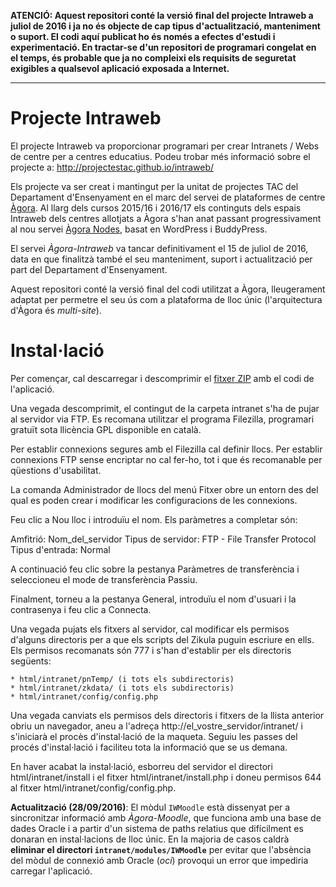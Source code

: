__ATENCIÓ: Aquest repositori conté la versió final del projecte Intraweb a juliol de 2016 i ja no és objecte de cap tipus d'actualització, manteniment o suport. El codi aquí publicat ho és només a efectes d'estudi i experimentació. En tractar-se d'un repositori de programari congelat en el temps, és probable que ja no compleixi els requisits de seguretat exigibles a qualsevol aplicació exposada a Internet.__

***

Projecte Intraweb
=================

El projecte Intraweb va proporcionar programari per crear Intranets / Webs de centre per a centres educatius. Podeu trobar més informació sobre el projecte a: http://projectestac.github.io/intraweb/

Els projecte va ser creat i mantingut per la unitat de projectes TAC del Departament d'Ensenyament en el marc del servei de plataformes de centre [Àgora](http://agora.xtec.cat). Al llarg dels cursos 2015/16 i 2016/17 els continguts dels espais Intraweb dels centres allotjats a Àgora s'han anat passant progressivament al nou servei [Àgora Nodes](http://agora.xtec.cat/nodes), basat en WordPress i BuddyPress.

El servei _Àgora-Intraweb_ va tancar definitivament el 15 de juliol de 2016, data en que finalitzà també el seu manteniment, suport i actualització per part del Departament d'Ensenyament.

Aquest repositori conté la versió final del codi utilitzat a Àgora, lleugerament adaptat per permetre el seu ús com a plataforma de lloc únic (l'arquitectura d'Àgora és _multi-site_).


Instal·lació
============

Per començar, cal descarregar i descomprimir el [fitxer ZIP](https://github.com/projectestac/intraweb/archive/master.zip) amb el codi de l'aplicació.

Una vegada descomprimit, el contingut de la carpeta intranet s'ha de pujar al servidor via FTP. Es recomana utilitzar el programa Filezilla, programari gratuït sota llicència GPL disponible en català.

Per establir connexions segures amb el Filezilla cal definir llocs. Per establir connexions FTP sense encriptar no cal fer-ho, tot i que és recomanable per qüestions d'usabilitat.

La comanda Administrador de llocs del menú Fitxer obre un entorn des del qual es poden crear i modificar les configuracions de les connexions.

Feu clic a Nou lloc i introduïu el nom. Els paràmetres a completar són:

Amfitrió: Nom_del_servidor
Tipus de servidor: FTP - File Transfer Protocol
Tipus d'entrada: Normal

A continuació feu clic sobre la pestanya Paràmetres de transferència i seleccioneu el mode de transferència Passiu.

Finalment, torneu a la pestanya General, introduïu el nom d'usuari i la contrasenya i feu clic a Connecta.

Una vegada pujats els fitxers al servidor, cal modificar els permisos d'alguns directoris per a que els scripts del Zikula puguin escriure en ells. Els permisos recomanats són 777 i s'han d'establir per els directoris següents:

    * html/intranet/pnTemp/ (i tots els subdirectoris)
    * html/intranet/zkdata/ (i tots els subdirectoris)
    * html/intranet/config/config.php

Una vegada canviats els permisos dels directoris i fitxers de la llista anterior obriu un navegador, aneu a l'adreça http://el_vostre_servidor/intranet/ i s'iniciarà el procès d'instal·lació de la maqueta. Seguiu les passes del procés d'instal·lació i faciliteu tota la informació que se us demana.

En haver acabat la instal·lació, esborreu del servidor el directori html/intranet/install i el fitxer html/intranet/install.php i doneu permisos 644 al fitxer html/intranet/config/config.php.

__Actualització (28/09/2016)__: El mòdul `IWMoodle` està dissenyat per a sincronitzar informació amb _Àgora-Moodle_, que funciona amb una base de dades Oracle i a partir d'un sistema de paths relatius que difícilment es donaran en instal·lacions de lloc únic. En la majoria de casos caldrà __eliminar el directori `intranet/modules/IWMoodle`__ per evitar que l'absència del mòdul de connexió amb Oracle (_oci_) provoqui un error que impediria carregar l'aplicació.
